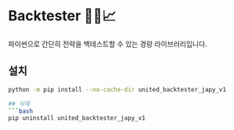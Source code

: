 # Backtester 🏃‍♂️📈

파이썬으로 간단히 전략을 백테스트할 수 있는 경량 라이브러리입니다.

## 설치
```bash
python -m pip install --no-cache-dir united_backtester_japy_v1

## 삭제
```bash
pip uninstall united_backtester_japy_v1